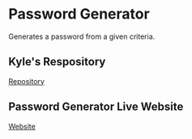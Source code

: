 # Password Generator
Generates a password from a given criteria.
## Kyle's Respository
[Repository](https://github.com/kylelarsenlarsen/Password-Generator)
## Password Generator Live Website
[Website](https://kylelarsenlarsen.github.io/Password-Generator/)
